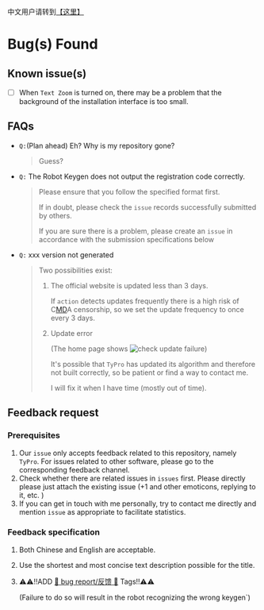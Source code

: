 中文用户请转到[【这里】](bugFound.zh.md)

# Bug(s) Found

## Known issue(s)

- [ ] When `Text Zoom` is turned on, there may be a problem that the background of the installation interface is too small.

## FAQs

- `Q:`(Plan ahead) Eh? Why is my repository gone?

  > Guess?

- `Q:` The Robot Keygen does not output the registration code correctly.

  > Please ensure that you follow the specified format first.
  >
  > If in doubt, please check the `issue` records successfully submitted by others.
  >
  > If you are sure there is a problem, please create an `issue` in accordance with the submission specifications below 

- `Q:` xxx version not generated

  > Two possibilities exist:
  >
  > 1. The official website is updated less than 3 days.
  >
  >    If `action` detects updates frequently there is a high risk of C[M](#)[D](#)A censorship, so we set the update frequency to once every 3 days. 
  >
  > 2. Update error
  >
  >    (The home page shows ![check update failure](https://img.shields.io/badge/%F0%9F%94%A7check%20update-Failure-red?logo=github&style=flat-square))
  >
  >    It's possible that `TyPro` has updated its algorithm and therefore not built correctly, so be patient or find a way to contact me.
  >
  >     I will fix it when I have time (mostly out of time).
  >

## Feedback request

### Prerequisites

1. Our `issue` only accepts feedback related to this repository, namely `TyPro`. For issues related to other software, please go to the corresponding feedback channel.
2. Check whether there are related issues in `issues` first. Please directly please just attach the existing issue (+1 and other emoticons, replying to it, etc. )
3. If you can get in touch with me personally, try to contact me directly and mention `issue` as appropriate to facilitate statistics.

### Feedback specification

1. Both Chinese and English are acceptable.
2. Use the shortest and most concise text description possible for the title.
3. ⚠️⚠️!!ADD [🐛 bug report/反馈 🐛](https://github.com/taozhiyu/TyProAction/labels/%3Abug%3A%20bug%20report%2F反馈%20%3Abug%3A) Tags!!⚠️⚠️

   (Failure to do so will result in the robot recognizing the wrong keygen`)